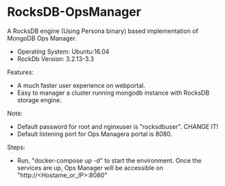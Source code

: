 # RocksDB-OpsManager

A RocksDB engine (Using Persona binary) based implementation of MongoDB Ops Manager.

- Operating System: Ubuntu:16.04
- RockDb Version: 3.2.13-3.3

Features:
- A much faster user experience on webportal.
- Easy to manager a cluster running mongodb instance with RocksDB storage engine.

Note:
- Default password for root and nginxuser is "rocksdbuser". CHANGE IT!
- Default listening port for Ops Managera portal is 8080.

Steps:
- Run, "docker-compose up -d" to start the environment. Once the services are up, Ops Manager will be accessible on "http://<Hostame_or_IP>:8080"
